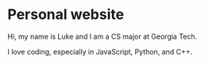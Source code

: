 # Personal website

Hi, my name is Luke and I am a CS major at Georgia Tech. 

I love coding, especially in JavaScript, Python, and C++. 
